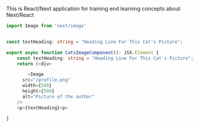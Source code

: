 This is React/Next application for training end learning concepts about Next/React
```TypeScript
import Image from 'next/image'


const textHeading: string = "Heading Line For This Cat's Picture";

export async function CatsImageComponent(): JSX.Element {
    const textHeading: string = "Heading Line For This Cat's Picture";
    return (<div>

        <Image
      src="/profile.png"
      width={500}
      height={500}
      alt="Picture of the author"
    />
    <p>{textHeading}<p>

}

``` 